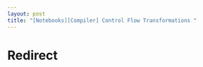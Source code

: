 ```yaml
---
layout: post
title: "[Notebooks][Compiler] Control Flow Transformations "
---
```


# Redirect
<script>
window.location.replace("https://github.com/mahatt/mahatt.github.io/blob/master/notebooks/%5BCompiler%5D%20Control%20Flow%20Transformations%20.ipynb");
</script>